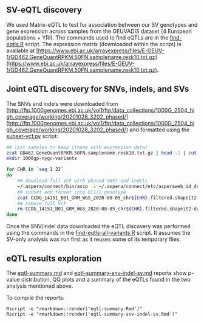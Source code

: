 ## SV-eQTL discovery

We used Matrix-eQTL to test for association between our SV genotypes and gene expression across samples from the GEUVADIS dataset (4 European populations + YRI).
The commands used to find eQTLs are in the [find-eqtls.R](find-eqtls.R) script.
The expression matrix (downloaded within the script) is available at [https://www.ebi.ac.uk/arrayexpress/files/E-GEUV-1/GD462.GeneQuantRPKM.50FN.samplename.resk10.txt.gz](https://www.ebi.ac.uk/arrayexpress/files/E-GEUV-1/GD462.GeneQuantRPKM.50FN.samplename.resk10.txt.gz).

## Joint eQTL discovery for SNVs, indels, and SVs

The SNVs and indels were downloaded from [http://ftp.1000genomes.ebi.ac.uk/vol1/ftp/data_collections/1000G_2504_high_coverage/working/20201028_3202_phased/][http://ftp.1000genomes.ebi.ac.uk/vol1/ftp/data_collections/1000G_2504_high_coverage/working/20201028_3202_phased/) and formatted using the [subset-vcf.py](subset-vcf.py) script:

```sh
## list samples to keep (those with expression data)
zcat GD462.GeneQuantRPKM.50FN.samplename.resk10.txt.gz | head -1 | cut -f 5- | sed 's/\t/\n/g' > sample.list
mkdir 1000gp-nygc-variants

for CHR in `seq 1 22`
do
	## download full VCF with phased SNVs and indels
    ~/.aspera/connect/bin/ascp -i ~/.aspera/connect/etc/asperaweb_id_dsa.openssh -Tr -Q -l 100M -P33001 -L- fasp-g1k@fasp.1000genomes.ebi.ac.uk:vol1/ftp/data_collections/1000G_2504_high_coverage/working/20201028_3202_phased/CCDG_14151_B01_GRM_WGS_2020-08-05_chr${CHR}.filtered.shapeit2-duohmm-phased.vcf.gz .
	## subset and format into 0/1/2 genotype
	zcat CCDG_14151_B01_GRM_WGS_2020-08-05_chr${CHR}.filtered.shapeit2-duohmm-phased.vcf.gz | python subset-vcf.py | gzip > 1000gp-nygc-variants/CCDG_14151_B01_GRM_WGS_2020-08-05_chr${CHR}.filtered.shapeit2-duohmm-phased.012.tsv.gz
	## remove full VCF
	rm CCDG_14151_B01_GRM_WGS_2020-08-05_chr${CHR}.filtered.shapeit2-duohmm-phased.vcf.gz
done
```

Once the SNV/indel data downloaded the eQTL discovery was performed using the commands in the [find-eqtls-all-variants.R](find-eqtls-all-variants.R) script.
It assumes the SV-only analysis was run first as it reuses some of its temporary files.

## eQTL results exploration

The [eqtl-summary.md](eqtl-summary.md) and [eqtl-summary-snv-indel-sv.md](eqtl-summary-snv-indel-sv.md) reports show p-value distribution, QQ plots and a summary of the eQTLs found in the two analysis mentioned above. 

To compile the reports: 

```
Rscript -e "rmarkdown::render('eqtl-summary.Rmd')"
Rscript -e "rmarkdown::render('eqtl-summary-snv-indel-sv.Rmd')"
```
